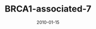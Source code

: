 ---
title: BRCA1-associated-7
image: https://www.cycif.org/assets/img/mehta-2020/BRCA1-associated-7.jpg
date: '2010-01-15'
minerva_link: https://www.cycif.org/data/mehta-2020/osd-BRCA1-associated-7.html
info_link: https://www.cycif.org/data/mehta-2020/index.html
show_page_link: false
---